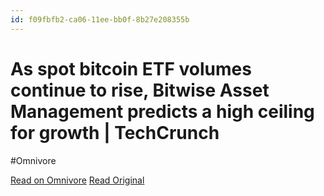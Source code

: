 ```yaml
---
id: f09fbfb2-ca06-11ee-bb0f-8b27e208355b
---
```


# As spot bitcoin ETF volumes continue to rise, Bitwise Asset Management predicts a high ceiling for growth | TechCrunch
#Omnivore

[Read on Omnivore](https://omnivore.app/me/as-spot-bitcoin-etf-volumes-continue-to-rise-bitwise-asset-manag-18d9fde5662)
[Read Original](https://techcrunch.com/2024/02/12/spot-bitcoin-etf-volumes-rising/)

